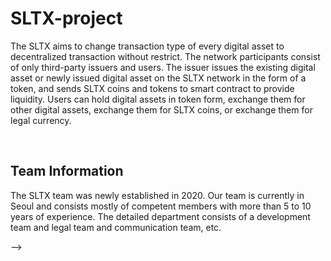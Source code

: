 # SLTX-project

The SLTX aims to change transaction type of every digital asset to decentralized transaction without restrict.
The network participants consist of only third-party issuers and users. The issuer issues the existing digital asset or newly issued digital asset on the SLTX network in the form of a token, and sends SLTX coins and tokens to smart contract to provide liquidity.
Users can hold digital assets in token form, exchange them for other digital assets, exchange them for SLTX coins, or exchange them for legal currency.

<br>

## Team Information

The SLTX team was newly established in 2020.
Our team is currently in Seoul and consists mostly of competent members with more than 5 to 10 years of experience.
The detailed department consists of a development team and legal team and communication team, etc.

<!-- <br> -->
<!-- <b> Web Site </b> : http://empt.dev <br/>
<b> White Paper(korean)  </b> : https://SLTXs.io/whitepaper_kr.pdf<br/>
<b> White Paper(chinese) </b> : https://SLTXs.io/whitepaper_cn.pdf<br/>
<b> White Paper(english) </b> : https://SLTXs.io/whitepaper_en.pdf<br/>

<!-- <br>
<br>
<br> -->

<!-- ## Exchange -->
<!-- https://www.foblgate.com/ -->

<!-- <br> -->

<!-- ## Community -->
<!-- <b> KakaoTalk </b> : https://open.kakao.com/o/gxbKjsxc --> -->